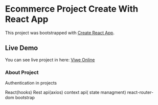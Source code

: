 # Ecommerce Project Create With React App

This project was bootstrapped with [Create React App](https://github.com/facebook/create-react-app).

## Live Demo

You can see live project in here: [Viwe Online](https://authentication-fronend-miladbayee.vercel.app)

### About Project
Authentication in projects



React(hooks)
Rest api(axios)
context api( state managment)
react-router-dom
bootstrap


